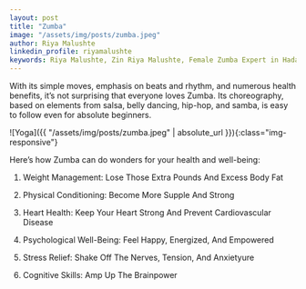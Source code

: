 ```yaml
---
layout: post
title: "Zumba"
image: "/assets/img/posts/zumba.jpeg"
author: Riya Malushte
linkedin_profile: riyamalushte
keywords: Riya Malushte, Zin Riya Malushte, Female Zumba Expert in Hadapsar Pune, Software Testing Engineer, International Traveler near Hadapsar Pune, Yoga Expert near Hadapsar Pune, Zumba Trainer near Hadapsar Pune, Yoga Classes Near Hadapsar Pune, Zumba Classes near Hadapsar Pune, Dance Classes near Hadapsar Pune
---
```


With its simple moves, emphasis on beats and rhythm, and numerous health benefits, it’s not surprising that everyone loves Zumba. Its choreography, based on elements from salsa, belly dancing, hip-hop, and samba, is easy to follow even for absolute beginners.

![Yoga]({{ "/assets/img/posts/zumba.jpeg" | absolute_url }}){:class="img-responsive"}


Here’s how Zumba can do wonders for your health and well-being:

1. Weight Management: Lose Those Extra Pounds And Excess Body Fat

2. Physical Conditioning: Become More Supple And Strong

3. Heart Health: Keep Your Heart Strong And Prevent Cardiovascular Disease

4. Psychological Well-Being: Feel Happy, Energized, And Empowered

5. Stress Relief: Shake Off The Nerves, Tension, And Anxietyure

6. Cognitive Skills: Amp Up The Brainpower